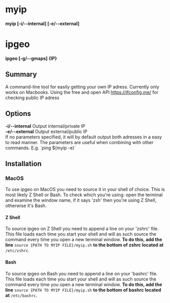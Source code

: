 # myip
**myip [-i/--internal] [-e/--external]**


# ipgeo
**ipgeo [-g/--gmaps] {IP}**

## Summary
A command-line tool for easily getting your own IP adress. Currently only works on Macbooks.
Using the free and open API https://ifconfig.me/ for checking public IP adress <br />

## Options
**-i/--internal** Output internal/private IP <br />
**-e/--external** Output external/public IP <br />
If no parameters specified, it will by default output both adresses in a easy to read manner. The parameters are useful when combining with other commands. E.g. ´ping $(myip -e)´


## Installation
### MacOS
To use ipgeo on MacOS you need to source it in your shell of choice. This is most likely Z Shell or Bash. To check which you're using: open the terminal and examine the window name, if it says 'zsh' then you're using Z Shell, otherwise it's Bash.
#### Z Shell
To source ipgeo on Z Shell you need to append a line on your 'zshrc' file. This file loads each time you start your shell and will as such source the command every time you open a new terminal window. **To do this, add the line** `source {PATH TO MYIP FILE}/myip.sh` **to the bottom of zshrc located at** `/etc/zshrc`.

#### Bash
To source ipgeo on Bash you need to append a line on your 'bashrc' file. This file loads each time you start your shell and will as such source the command every time you open a new terminal window. **To do this, add the line** `source {PATH TO MYIP FILE}/myip.sh` **to the bottom of bashrc located at** `/etc/bashrc`.
